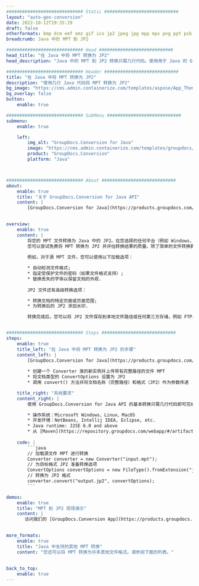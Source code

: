 ```yaml
---
############################# Static ############################
layout: "auto-gen-conversion"
date: 2022-10-12T19:35:29
draft: false
otherformats: bmp dcm emf emz gif ico jp2 jpeg jpg mpp mpx png ppt psb psd svg svgz tga tif tiff webp wmf wmz xer
breadcrumb: Java 中的 MPT 到 JP2

############################# Head ############################
head_title: "在 Java 中将 MPT 转换为 JP2"
head_description: "Java 中的 MPT 到 JP2 转换只需几行代码。使用用于 Java 的 GroupDocs 文档转换 API 转换 160 多种文件格式"

############################# Header ############################
title: "在 Java 中将 MPT 转换为 JP2"
description: "使用几行 Java 代码将 MPT 转换为 JP2"
bg_image: "https://cms.admin.containerize.com/templates/aspose/App_Themes/V3/images/bg/header1.png"
bg_overlay: false
button:
    enable: true

############################# SubMenu ############################
submenu:
    enable: true

    left:
        img_alt: "GroupDocs.Conversion for Java"
        image: "https://cms.admin.containerize.com/templates/groupdocs/images/product-logos/90x90-noborder/groupdocs-conversion-java.png"
        product: "GroupDocs.Conversion"
        platform: "Java"



############################# About ############################
about:
    enable: true
    title: "关于 GroupDocs.Conversion for Java API"
    content: |
        [GroupDocs.Conversion for Java](https://products.groupdocs.com/conversion/java/) 是一种高级文件格式转换 API，用于在 Microsoft Office、OpenDocument、PDF、HTML、电子邮件、CAD 等流行图像和文档格式之间进行转换。只需几行代码即可完成更多工作。本机 API 会自动检测原始文档的格式，并提供许多选项来自定义转换后的文档。除了从文档中提取信息的功能外，它还默认支持将转换结果缓存到本地磁盘。但是，任何类型的缓存存储都可以通过实施适当的接口来支持 - Amazon S3、Dropbox、Google Drive、Windows Azure、Reddis 或任何其他接口。
    

overview:
    enable: true
    content: |
        将您的 MPT 文件转换为 Java 中的 JP2。在您选择的任何平台（例如 Windows、Linux、macOS）上，只需几行 Java 代码。
        您可以尝试免费将 MPT 转换为 JP2 并评估转换结果的质量。除了简单的文件转换脚本外，您还可以尝试更复杂的选项来加载 MPT 源文件并存储 JP2 输出。 
        
        例如，对于源 MPT 文件，您可以使用以下加载选项：

        * 自动检测文件格式;
        * 指定受保护文件的密码（如果文件格式支持）;
        * 替换丢失的字体以保留文档的外观.
        
        JP2 文件还有高级转换选项：

        * 转换文档的特定页面或页面范围;
        * 为转换后的 JP2 添加水印.

        转换完成后，您可以将 JP2 文件保存到本地文件路径或任何第三方存储，例如 FTP、Amazon S3、Google Drive、Dropbox 等。请注意 - 转换 MPT到 JP2，您不需要安装任何额外的软件，例如 MS Office、Open Office、Adobe Acrobat Reader 等。


############################# Steps ############################
steps:
    enable: true
    title_left: "在 Java 中将 MPT 转换为 JP2 的步骤"
    content_left: |
        [GroupDocs.Conversion for Java](https://products.groupdocs.com/conversion/java/) 允许开发人员使用几行代码轻松地将 MPT 文件转换为 JP2。
        
        * 创建一个 Converter 类的新实例并上传带有完整路径的文件 MPT
        * 将文档类型的 ConvertOptions 设置为 JP2
        * 调用 convert() 方法并将文档名称（完整路径）和格式（JP2）作为参数传递

    title_right: "系统要求"
    content_right: |
        使用 GroupDocs.Conversion for Java API 的基本转换只需几行代码即可完成。所有主要平台和操作系统都支持我们的 API。在执行以下代码之前，请确保您的系统上安装了以下先决条件。

        * 操作系统：Microsoft Windows、Linux、MacOS
        * 开发环境：NetBeans, Intellij IDEA, Eclipse, etc.
        * Java runtime: J2SE 6.0 and above
        * 从 [Maven](https://repository.groupdocs.com/webapp/#/artifacts/browse/tree/General/repo/com/groupdocs/groupdocs-conversion) 获取最新的 GroupDocs.Conversion for Java
         
    code: |
        ```java    
        // 加载源文件 MPT 进行转换
        Converter converter = new Converter("input.mpt");
        // 为目标格式 JP2 准备转换选项
        ConvertOptions convertOptions = new FileType().fromExtension("jp2").getConvertOptions();
        // 转换为 JP2 格式
        converter.convert("output.jp2", convertOptions);
        ```

demos:
    enable: true
    title: "MPT 到 JP2 现场演示"
    content: |
       访问我们的 [GroupDocs.Conversion App](https://products.groupdocs.app/conversion/family) 网站并立即尝试 MPT 到 JP2 转换。免费演示具有以下好处
          

more_formats:
    enable: true
    title: "Java 中支持的其他 MPT 转换"
    content: "您还可以将 MPT 转换为许多其他文件格式。请参阅下面的列表。"
       
       
back_to_top:
    enable: true
---
```

